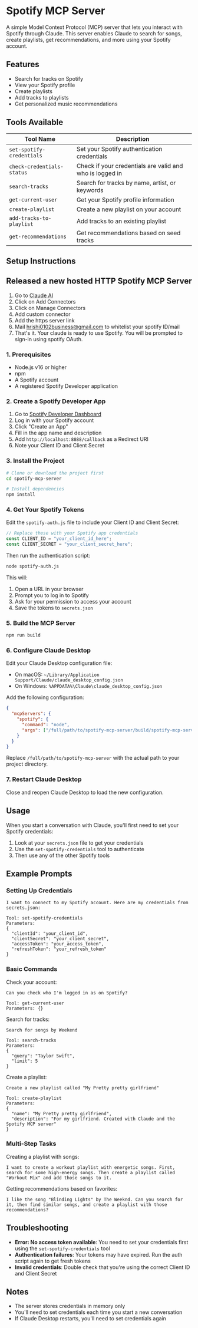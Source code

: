 # Spotify MCP Server

A simple Model Context Protocol (MCP) server that lets you interact with Spotify through Claude. This server enables Claude to search for songs, create playlists, get recommendations, and more using your Spotify account.

## Features

- Search for tracks on Spotify
- View your Spotify profile
- Create playlists
- Add tracks to playlists
- Get personalized music recommendations

## Tools Available

| Tool Name                  | Description                                              |
| -------------------------- | -------------------------------------------------------- |
| `set-spotify-credentials`  | Set your Spotify authentication credentials              |
| `check-credentials-status` | Check if your credentials are valid and who is logged in |
| `search-tracks`            | Search for tracks by name, artist, or keywords           |
| `get-current-user`         | Get your Spotify profile information                     |
| `create-playlist`          | Create a new playlist on your account                    |
| `add-tracks-to-playlist`   | Add tracks to an existing playlist                       |
| `get-recommendations`      | Get recommendations based on seed tracks                 |

## Setup Instructions

## Released a new hosted HTTP Spotify MCP Server

1. Go to [Claude AI](https://claude.ai/)
2. Click on Add Connectors
3. Click on Manage Connectors
4. Add custom connector
5. Add the https server link
6. Mail hrishi0102business@gmail.com to whitelist your spotify ID/mail
7. That's it. Your claude is ready to use Spotify. You will be prompted to sign-in using spotify OAuth.

### 1. Prerequisites

- Node.js v16 or higher
- npm
- A Spotify account
- A registered Spotify Developer application

### 2. Create a Spotify Developer App

1. Go to [Spotify Developer Dashboard](https://developer.spotify.com/dashboard/)
2. Log in with your Spotify account
3. Click "Create an App"
4. Fill in the app name and description
5. Add `http://localhost:8888/callback` as a Redirect URI
6. Note your Client ID and Client Secret

### 3. Install the Project

```bash
# Clone or download the project first
cd spotify-mcp-server

# Install dependencies
npm install
```

### 4. Get Your Spotify Tokens

Edit the `spotify-auth.js` file to include your Client ID and Client Secret:

```javascript
// Replace these with your Spotify app credentials
const CLIENT_ID = "your_client_id_here";
const CLIENT_SECRET = "your_client_secret_here";
```

Then run the authentication script:

```bash
node spotify-auth.js
```

This will:

1. Open a URL in your browser
2. Prompt you to log in to Spotify
3. Ask for your permission to access your account
4. Save the tokens to `secrets.json`

### 5. Build the MCP Server

```bash
npm run build
```

### 6. Configure Claude Desktop

Edit your Claude Desktop configuration file:

- On macOS: `~/Library/Application Support/Claude/claude_desktop_config.json`
- On Windows: `%APPDATA%\Claude\claude_desktop_config.json`

Add the following configuration:

```json
{
  "mcpServers": {
    "spotify": {
      "command": "node",
      "args": ["/full/path/to/spotify-mcp-server/build/spotify-mcp-server.js"]
    }
  }
}
```

Replace `/full/path/to/spotify-mcp-server` with the actual path to your project directory.

### 7. Restart Claude Desktop

Close and reopen Claude Desktop to load the new configuration.

## Usage

When you start a conversation with Claude, you'll first need to set your Spotify credentials:

1. Look at your `secrets.json` file to get your credentials
2. Use the `set-spotify-credentials` tool to authenticate
3. Then use any of the other Spotify tools

## Example Prompts

### Setting Up Credentials

```
I want to connect to my Spotify account. Here are my credentials from secrets.json:

Tool: set-spotify-credentials
Parameters:
{
  "clientId": "your_client_id",
  "clientSecret": "your_client_secret",
  "accessToken": "your_access_token",
  "refreshToken": "your_refresh_token"
}
```

### Basic Commands

Check your account:

```
Can you check who I'm logged in as on Spotify?

Tool: get-current-user
Parameters: {}
```

Search for tracks:

```
Search for songs by Weekend

Tool: search-tracks
Parameters:
{
  "query": "Taylor Swift",
  "limit": 5
}
```

Create a playlist:

```
Create a new playlist called "My Pretty pretty girlfriend"

Tool: create-playlist
Parameters:
{
  "name": "My Pretty pretty girlfriend",
  "description": "For my girlfriend. Created with Claude and the Spotify MCP server"
}
```

### Multi-Step Tasks

Creating a playlist with songs:

```
I want to create a workout playlist with energetic songs. First, search for some high-energy songs. Then create a playlist called "Workout Mix" and add those songs to it.
```

Getting recommendations based on favorites:

```
I like the song "Blinding Lights" by The Weeknd. Can you search for it, then find similar songs, and create a playlist with those recommendations?
```

## Troubleshooting

- **Error: No access token available**: You need to set your credentials first using the `set-spotify-credentials` tool
- **Authentication failures**: Your tokens may have expired. Run the auth script again to get fresh tokens
- **Invalid credentials**: Double check that you're using the correct Client ID and Client Secret

## Notes

- The server stores credentials in memory only
- You'll need to set credentials each time you start a new conversation
- If Claude Desktop restarts, you'll need to set credentials again
